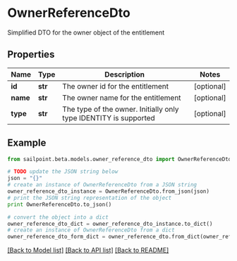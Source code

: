 # OwnerReferenceDto

Simplified DTO for the owner object of the entitlement

## Properties

Name | Type | Description | Notes
------------ | ------------- | ------------- | -------------
**id** | **str** | The owner id for the entitlement | [optional] 
**name** | **str** | The owner name for the entitlement | [optional] 
**type** | **str** | The type of the owner. Initially only type IDENTITY is supported | [optional] 

## Example

```python
from sailpoint.beta.models.owner_reference_dto import OwnerReferenceDto

# TODO update the JSON string below
json = "{}"
# create an instance of OwnerReferenceDto from a JSON string
owner_reference_dto_instance = OwnerReferenceDto.from_json(json)
# print the JSON string representation of the object
print OwnerReferenceDto.to_json()

# convert the object into a dict
owner_reference_dto_dict = owner_reference_dto_instance.to_dict()
# create an instance of OwnerReferenceDto from a dict
owner_reference_dto_form_dict = owner_reference_dto.from_dict(owner_reference_dto_dict)
```
[[Back to Model list]](../README.md#documentation-for-models) [[Back to API list]](../README.md#documentation-for-api-endpoints) [[Back to README]](../README.md)


